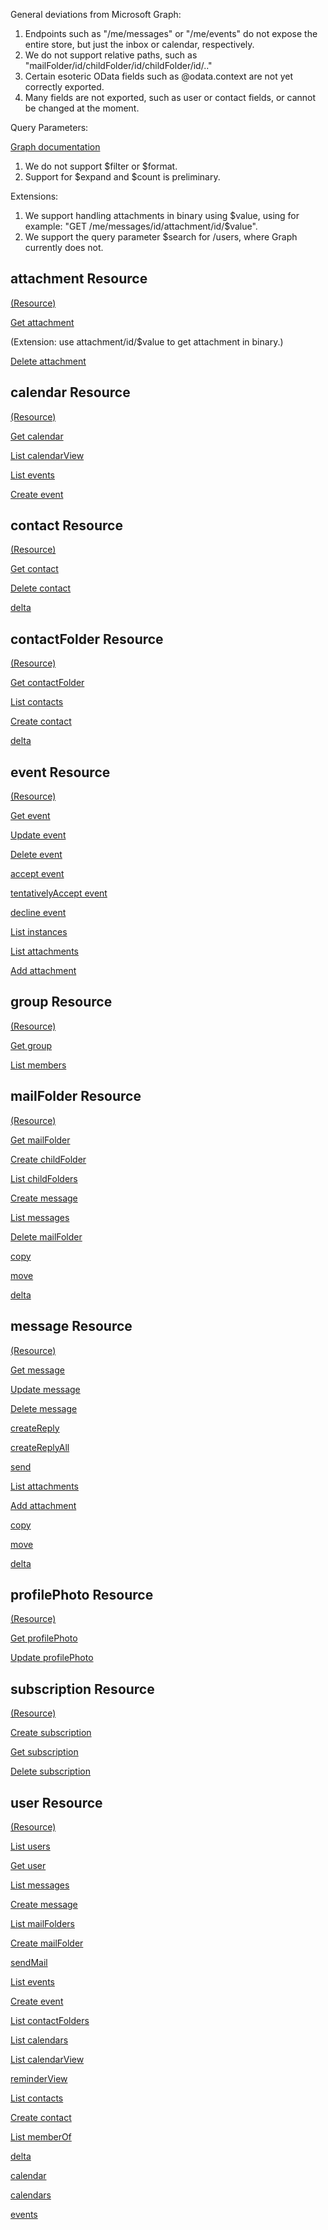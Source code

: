 General deviations from Microsoft Graph:

1. Endpoints such as "/me/messages" or "/me/events" do not expose the entire store, but just the inbox or calendar, respectively.
2. We do not support relative paths, such as "mailFolder/id/childFolder/id/childFolder/id/.."
3. Certain esoteric OData fields such as @odata.context are not yet correctly exported.
4. Many fields are not exported, such as user or contact fields, or cannot be changed at the moment.

Query Parameters:

[Graph documentation](https://developer.microsoft.com/en-us/graph/docs/concepts/query_parameters)

1. We do not support $filter or $format.
2. Support for $expand and $count is preliminary.

Extensions:

1. We support handling attachments in binary using $value, using for example: "GET /me/messages/id/attachment/id/$value".
2. We support the query parameter $search for /users, where Graph currently does not.

## attachment Resource

[(Resource)](https://github.com/microsoftgraph/microsoft-graph-docs/blob/master/api-reference/v1.0/resources/attachment.md)

[Get attachment](https://github.com/microsoftgraph/microsoft-graph-docs/blob/master/api-reference/v1.0/api/attachment-get.md)

(Extension: use attachment/id/$value to get attachment in binary.)

[Delete attachment](https://github.com/microsoftgraph/microsoft-graph-docs/blob/master/api-reference/v1.0/api/attachment-delete.md)

## calendar Resource

[(Resource)](https://github.com/microsoftgraph/microsoft-graph-docs/blob/master/api-reference/v1.0/resources/calendar.md)

[Get calendar](https://github.com/microsoftgraph/microsoft-graph-docs/blob/master/api-reference/v1.0/api/calendar-get.md)

[List calendarView](https://github.com/microsoftgraph/microsoft-graph-docs/blob/master/api-reference/v1.0/api/calendar-list-calendarview.md)

[List events](https://github.com/microsoftgraph/microsoft-graph-docs/blob/master/api-reference/v1.0/api/calendar-list-events.md)

[Create event](https://github.com/microsoftgraph/microsoft-graph-docs/blob/master/api-reference/v1.0/api/calendar-post-events.md)

## contact Resource

[(Resource)](https://github.com/microsoftgraph/microsoft-graph-docs/blob/master/api-reference/v1.0/resources/contact.md)

[Get contact](https://github.com/microsoftgraph/microsoft-graph-docs/blob/master/api-reference/v1.0/api/contact-get.md)

[Delete contact](https://github.com/microsoftgraph/microsoft-graph-docs/blob/master/api-reference/v1.0/api/contact-delete.md)

[delta](https://github.com/microsoftgraph/microsoft-graph-docs/blob/master/api-reference/v1.0/api/contact-delta.md)

## contactFolder Resource

[(Resource)](https://github.com/microsoftgraph/microsoft-graph-docs/blob/master/api-reference/v1.0/resources/contactfolder.md)

[Get contactFolder](https://github.com/microsoftgraph/microsoft-graph-docs/blob/master/api-reference/v1.0/api/contactfolder-get.md)

[List contacts](https://github.com/microsoftgraph/microsoft-graph-docs/blob/master/api-reference/v1.0/api/contactfolder-list-contacts.md)

[Create contact](https://github.com/microsoftgraph/microsoft-graph-docs/blob/master/api-reference/v1.0/api/contactfolder-post-contacts.md)

[delta](https://github.com/microsoftgraph/microsoft-graph-docs/blob/master/api-reference/v1.0/api/contactfolder-delta.md)

## event Resource

[(Resource)](https://github.com/microsoftgraph/microsoft-graph-docs/blob/master/api-reference/v1.0/resources/event.md)

[Get event](https://github.com/microsoftgraph/microsoft-graph-docs/blob/master/api-reference/v1.0/api/event-get.md)

[Update event](https://github.com/microsoftgraph/microsoft-graph-docs/blob/master/api-reference/v1.0/api/event-update.md)

[Delete event](https://github.com/microsoftgraph/microsoft-graph-docs/blob/master/api-reference/v1.0/api/event-delete.md)

[accept event](https://github.com/microsoftgraph/microsoft-graph-docs/blob/master/api-reference/v1.0/api/event-accept.md)

[tentativelyAccept event](https://github.com/microsoftgraph/microsoft-graph-docs/blob/master/api-reference/v1.0/api/event-tentativelyaccept.md)

[decline event](https://github.com/microsoftgraph/microsoft-graph-docs/blob/master/api-reference/v1.0/api/event-decline.md)

[List instances](https://github.com/microsoftgraph/microsoft-graph-docs/blob/master/api-reference/v1.0/api/event-list-instances.md)

[List attachments](https://github.com/microsoftgraph/microsoft-graph-docs/blob/master/api-reference/v1.0/api/event-list-attachments.md)

[Add attachment](https://github.com/microsoftgraph/microsoft-graph-docs/blob/master/api-reference/v1.0/api/event-post-attachments.md)

## group Resource

[(Resource)](https://github.com/microsoftgraph/microsoft-graph-docs/blob/master/api-reference/v1.0/resources/group.md)

[Get group](https://github.com/microsoftgraph/microsoft-graph-docs/blob/master/api-reference/v1.0/api/group-get.md)

[List members](https://github.com/microsoftgraph/microsoft-graph-docs/blob/master/api-reference/v1.0/api/group-list-members.md)

## mailFolder Resource

[(Resource)](https://github.com/microsoftgraph/microsoft-graph-docs/blob/master/api-reference/v1.0/resources/mailfolder.md)

[Get mailFolder](https://github.com/microsoftgraph/microsoft-graph-docs/blob/master/api-reference/v1.0/api/mailfolder-get.md)

[Create childFolder](https://github.com/microsoftgraph/microsoft-graph-docs/blob/master/api-reference/v1.0/api/mailfolder-post-childfolders.md)

[List childFolders](https://github.com/microsoftgraph/microsoft-graph-docs/blob/master/api-reference/v1.0/api/mailfolder-list-childfolders.md)

[Create message](https://github.com/microsoftgraph/microsoft-graph-docs/blob/master/api-reference/v1.0/api/mailfolder-post-messages.md)

[List messages](https://github.com/microsoftgraph/microsoft-graph-docs/blob/master/api-reference/v1.0/api/mailfolder-list-messages.md)

[Delete mailFolder](https://github.com/microsoftgraph/microsoft-graph-docs/blob/master/api-reference/v1.0/api/mailfolder-delete.md)

[copy](https://github.com/microsoftgraph/microsoft-graph-docs/blob/master/api-reference/v1.0/api/mailfolder-copy.md)

[move](https://github.com/microsoftgraph/microsoft-graph-docs/blob/master/api-reference/v1.0/api/mailfolder-move.md)

[delta](https://github.com/microsoftgraph/microsoft-graph-docs/blob/master/api-reference/v1.0/api/mailfolder-delta.md)

## message Resource

[(Resource)](https://github.com/microsoftgraph/microsoft-graph-docs/blob/master/api-reference/v1.0/resources/message.md)

[Get message](https://github.com/microsoftgraph/microsoft-graph-docs/blob/master/api-reference/v1.0/api/message-get.md)

[Update message](https://github.com/microsoftgraph/microsoft-graph-docs/blob/master/api-reference/v1.0/api/message-update.md)

[Delete message](https://github.com/microsoftgraph/microsoft-graph-docs/blob/master/api-reference/v1.0/api/message-delete.md)

[createReply](https://github.com/microsoftgraph/microsoft-graph-docs/blob/master/api-reference/v1.0/api/message-createreply.md)

[createReplyAll](https://github.com/microsoftgraph/microsoft-graph-docs/blob/master/api-reference/v1.0/api/message-createreplyall.md)

[send](https://github.com/microsoftgraph/microsoft-graph-docs/blob/master/api-reference/v1.0/api/message-send.md)

[List attachments](https://github.com/microsoftgraph/microsoft-graph-docs/blob/master/api-reference/v1.0/api/message-list-attachments.md)

[Add attachment](https://github.com/microsoftgraph/microsoft-graph-docs/blob/master/api-reference/v1.0/api/message-post-attachments.md)

[copy](https://github.com/microsoftgraph/microsoft-graph-docs/blob/master/api-reference/v1.0/api/message-copy.md)

[move](https://github.com/microsoftgraph/microsoft-graph-docs/blob/master/api-reference/v1.0/api/message-move.md)

[delta](https://github.com/microsoftgraph/microsoft-graph-docs/blob/master/api-reference/v1.0/api/message-delta.md)

## profilePhoto Resource

[(Resource)](https://github.com/microsoftgraph/microsoft-graph-docs/blob/master/api-reference/v1.0/resources/profilephoto.md)

[Get profilePhoto](https://github.com/microsoftgraph/microsoft-graph-docs/blob/master/api-reference/v1.0/api/profilephoto-get.md)

[Update profilePhoto](https://github.com/microsoftgraph/microsoft-graph-docs/blob/master/api-reference/v1.0/api/profilephoto-update.md)

## subscription Resource

[(Resource)](https://github.com/microsoftgraph/microsoft-graph-docs/blob/master/api-reference/v1.0/resources/subscription.md)

[Create subscription](https://github.com/microsoftgraph/microsoft-graph-docs/blob/master/api-reference/v1.0/api/subscription-post-subscriptions.md)

[Get subscription](https://github.com/microsoftgraph/microsoft-graph-docs/blob/master/api-reference/v1.0/api/subscription-get.md)

[Delete subscription](https://github.com/microsoftgraph/microsoft-graph-docs/blob/master/api-reference/v1.0/api/subscription-delete.md)

## user Resource

[(Resource)](https://github.com/microsoftgraph/microsoft-graph-docs/blob/master/api-reference/v1.0/resources/user.md)

[List users](https://github.com/microsoftgraph/microsoft-graph-docs/blob/master/api-reference/v1.0/api/user-list.md)

[Get user](https://github.com/microsoftgraph/microsoft-graph-docs/blob/master/api-reference/v1.0/api/user-get.md)

[List messages](https://github.com/microsoftgraph/microsoft-graph-docs/blob/master/api-reference/v1.0/api/user-list-messages.md)

[Create message](https://github.com/microsoftgraph/microsoft-graph-docs/blob/master/api-reference/v1.0/api/user-post-messages.md)

[List mailFolders](https://github.com/microsoftgraph/microsoft-graph-docs/blob/master/api-reference/v1.0/api/user-list-mailfolders.md)

[Create mailFolder](https://github.com/microsoftgraph/microsoft-graph-docs/blob/master/api-reference/v1.0/api/user-post-mailfolders.md)

[sendMail](https://github.com/microsoftgraph/microsoft-graph-docs/blob/master/api-reference/v1.0/api/user-sendmail.md)

[List events](https://github.com/microsoftgraph/microsoft-graph-docs/blob/master/api-reference/v1.0/api/user-list-events.md)

[Create event](https://github.com/microsoftgraph/microsoft-graph-docs/blob/master/api-reference/v1.0/api/user-post-events.md)

[List contactFolders](https://github.com/microsoftgraph/microsoft-graph-docs/blob/master/api-reference/v1.0/api/user-list-contactfolders.md)

[List calendars](https://github.com/microsoftgraph/microsoft-graph-docs/blob/master/api-reference/v1.0/api/user-list-calendars.md)

[List calendarView](https://github.com/microsoftgraph/microsoft-graph-docs/blob/master/api-reference/v1.0/api/user-list-calendarview.md)

[reminderView](https://github.com/microsoftgraph/microsoft-graph-docs/blob/master/api-reference/v1.0/api/user-reminderview.md)

[List contacts](https://github.com/microsoftgraph/microsoft-graph-docs/blob/master/api-reference/v1.0/api/user-list-contacts.md)

[Create contact](https://github.com/microsoftgraph/microsoft-graph-docs/blob/master/api-reference/v1.0/api/user-post-contacts.md)

[List memberOf](https://github.com/microsoftgraph/microsoft-graph-docs/blob/master/api-reference/v1.0/api/user-list-memberof.md)

[delta](https://github.com/microsoftgraph/microsoft-graph-docs/blob/master/api-reference/v1.0/api/user-delta.md)

[calendar](https://github.com/microsoftgraph/microsoft-graph-docs/blob/master/api-reference/v1.0/resources/calendar.md)

[calendars](https://github.com/microsoftgraph/microsoft-graph-docs/blob/master/api-reference/v1.0/resources/calendar.md)

[events](https://github.com/microsoftgraph/microsoft-graph-docs/blob/master/api-reference/v1.0/resources/event.md)
